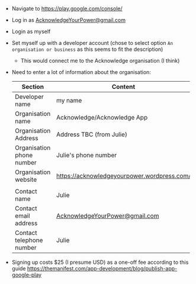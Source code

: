 * Navigate to https://play.google.com/console/
* Log in as AcknowledgeYourPower@gmail.com
* Login as myself
* Set myself up with a developer account (chose to select option `An organisation or business` as this seems to fit the description)

    * This would connect me to the Acknowledge organisation (I think)

* Need to enter a lot of information about the organisation:

    |Section|Content|
    |---|---|
    |Developer name|my name|
    |Organisation name|Acknowledge/Acknowledge App|
    |Organisation Address| Address TBC (from Julie) |
    |Organisation phone number|Julie's phone number|
    |Organisation website|https://acknowledgeyourpower.wordpress.com/|
    |||
    |Contact name|Julie|
    |Contact email address|AcknowledgeYourPower@gmail.com|
    |Contact telephone number|Julie|
    <!-- *I think probably me -->

* Signing up costs $25 (I presume USD) as a one-off fee according to this guide https://themanifest.com/app-development/blog/publish-app-google-play